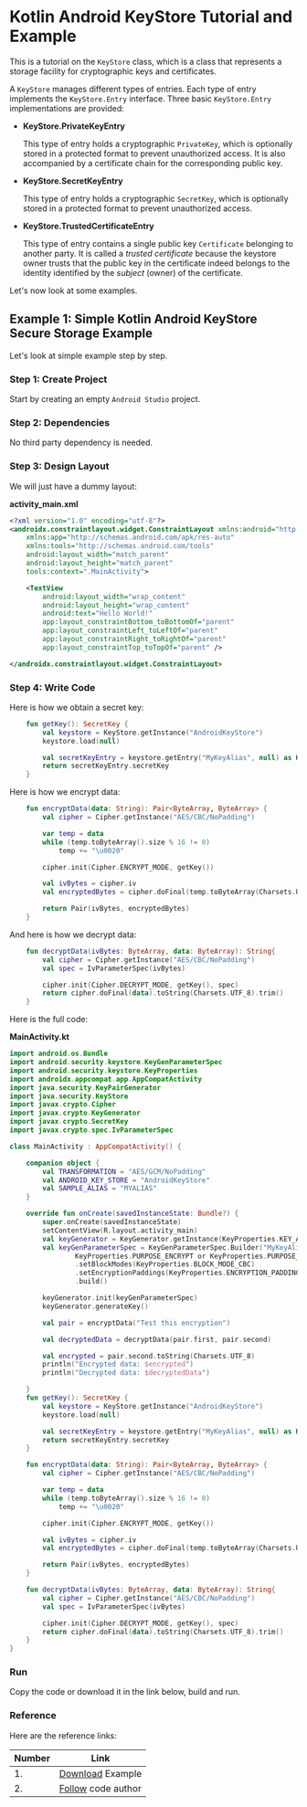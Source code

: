 # Kotlin Android KeyStore Tutorial and Example


This is a tutorial on the `KeyStore` class, which is a class that represents a storage facility for cryptographic keys and certificates.


A `KeyStore` manages different types of entries. Each type of entry implements the `KeyStore.Entry` interface. Three basic `KeyStore.Entry` implementations are provided:

- **KeyStore.PrivateKeyEntry**
    
    This type of entry holds a cryptographic `PrivateKey`, which is optionally stored in a protected format to prevent unauthorized access. It is also accompanied by a certificate chain for the corresponding public key.
    
- **KeyStore.SecretKeyEntry**
    
    This type of entry holds a cryptographic `SecretKey`, which is optionally stored in a protected format to prevent unauthorized access.
    
- **KeyStore.TrustedCertificateEntry**
    
    This type of entry contains a single public key `Certificate` belonging to another party. It is called a _trusted certificate_ because the keystore owner trusts that the public key in the certificate indeed belongs to the identity identified by the _subject_ (owner) of the certificate.
    

Let's now look at some examples.

## Example 1: Simple Kotlin Android KeyStore Secure Storage Example

Let's look at simple example step by step.

### Step 1: Create Project

Start by creating an empty `Android Studio` project.

### Step 2: Dependencies

No third party dependency is needed.

### Step 3: Design Layout

We will just have a dummy layout:

**activity_main.xml**

```xml
<?xml version="1.0" encoding="utf-8"?>
<androidx.constraintlayout.widget.ConstraintLayout xmlns:android="http://schemas.android.com/apk/res/android"
    xmlns:app="http://schemas.android.com/apk/res-auto"
    xmlns:tools="http://schemas.android.com/tools"
    android:layout_width="match_parent"
    android:layout_height="match_parent"
    tools:context=".MainActivity">

    <TextView
        android:layout_width="wrap_content"
        android:layout_height="wrap_content"
        android:text="Hello World!"
        app:layout_constraintBottom_toBottomOf="parent"
        app:layout_constraintLeft_toLeftOf="parent"
        app:layout_constraintRight_toRightOf="parent"
        app:layout_constraintTop_toTopOf="parent" />

</androidx.constraintlayout.widget.ConstraintLayout>
```

### Step 4: Write Code

Here is how we obtain a secret key:

```kotlin
    fun getKey(): SecretKey {
        val keystore = KeyStore.getInstance("AndroidKeyStore")
        keystore.load(null)

        val secretKeyEntry = keystore.getEntry("MyKeyAlias", null) as KeyStore.SecretKeyEntry
        return secretKeyEntry.secretKey
    }
```

Here is how we encrypt data:

```kotlin
    fun encryptData(data: String): Pair<ByteArray, ByteArray> {
        val cipher = Cipher.getInstance("AES/CBC/NoPadding")

        var temp = data
        while (temp.toByteArray().size % 16 != 0)
            temp += "\u0020"

        cipher.init(Cipher.ENCRYPT_MODE, getKey())

        val ivBytes = cipher.iv
        val encryptedBytes = cipher.doFinal(temp.toByteArray(Charsets.UTF_8))

        return Pair(ivBytes, encryptedBytes)
    }
```

And here is how we decrypt data:

```kotlin
    fun decryptData(ivBytes: ByteArray, data: ByteArray): String{
        val cipher = Cipher.getInstance("AES/CBC/NoPadding")
        val spec = IvParameterSpec(ivBytes)

        cipher.init(Cipher.DECRYPT_MODE, getKey(), spec)
        return cipher.doFinal(data).toString(Charsets.UTF_8).trim()
    }
```

Here is the full code:

**MainActivity.kt**

```kotlin
import android.os.Bundle
import android.security.keystore.KeyGenParameterSpec
import android.security.keystore.KeyProperties
import androidx.appcompat.app.AppCompatActivity
import java.security.KeyPairGenerator
import java.security.KeyStore
import javax.crypto.Cipher
import javax.crypto.KeyGenerator
import javax.crypto.SecretKey
import javax.crypto.spec.IvParameterSpec

class MainActivity : AppCompatActivity() {

    companion object {
        val TRANSFORMATION = "AES/GCM/NoPadding"
        val ANDROID_KEY_STORE = "AndroidKeyStore"
        val SAMPLE_ALIAS = "MYALIAS"
    }

    override fun onCreate(savedInstanceState: Bundle?) {
        super.onCreate(savedInstanceState)
        setContentView(R.layout.activity_main)
        val keyGenerator = KeyGenerator.getInstance(KeyProperties.KEY_ALGORITHM_AES, "AndroidKeyStore")
        val keyGenParameterSpec = KeyGenParameterSpec.Builder("MyKeyAlias",
                KeyProperties.PURPOSE_ENCRYPT or KeyProperties.PURPOSE_DECRYPT)
                .setBlockModes(KeyProperties.BLOCK_MODE_CBC)
                .setEncryptionPaddings(KeyProperties.ENCRYPTION_PADDING_NONE)
                .build()

        keyGenerator.init(keyGenParameterSpec)
        keyGenerator.generateKey()

        val pair = encryptData("Test this encryption")

        val decryptedData = decryptData(pair.first, pair.second)

        val encrypted = pair.second.toString(Charsets.UTF_8)
        println("Encrypted data: $encrypted")
        println("Decrypted data: $decryptedData")

    }
    fun getKey(): SecretKey {
        val keystore = KeyStore.getInstance("AndroidKeyStore")
        keystore.load(null)

        val secretKeyEntry = keystore.getEntry("MyKeyAlias", null) as KeyStore.SecretKeyEntry
        return secretKeyEntry.secretKey
    }

    fun encryptData(data: String): Pair<ByteArray, ByteArray> {
        val cipher = Cipher.getInstance("AES/CBC/NoPadding")

        var temp = data
        while (temp.toByteArray().size % 16 != 0)
            temp += "\u0020"

        cipher.init(Cipher.ENCRYPT_MODE, getKey())

        val ivBytes = cipher.iv
        val encryptedBytes = cipher.doFinal(temp.toByteArray(Charsets.UTF_8))

        return Pair(ivBytes, encryptedBytes)
    }

    fun decryptData(ivBytes: ByteArray, data: ByteArray): String{
        val cipher = Cipher.getInstance("AES/CBC/NoPadding")
        val spec = IvParameterSpec(ivBytes)

        cipher.init(Cipher.DECRYPT_MODE, getKey(), spec)
        return cipher.doFinal(data).toString(Charsets.UTF_8).trim()
    }
}
```

### Run

Copy the code or download it in the link below, build and run.

### Reference

Here are the reference links:

| Number | Link |
| --- | --- |
| 1. | [Download](https://github.com/allefsousa/Secure-Storage-Android/archive/refs/heads/master.zip) Example |
| 2. | [Follow](https://github.com/allefsousa/) code author |
